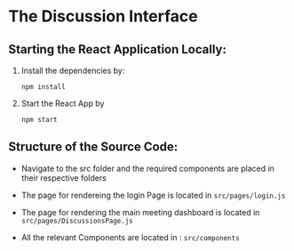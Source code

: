 # The Discussion Interface

## Starting the React Application Locally:

1. Install the dependencies by:

    `npm install`
2. Start the React App by 

    `npm start`

## Structure of the Source Code:

- Navigate to the src folder and the required components are placed in their respective folders 

- The page for rendereing the login Page is located in  `src/pages/login.js` 

- The page for rendering the main meeting dashboard is located in `src/pages/DiscussionsPage.js` 

- All the relevant Components are located in :
    `src/components`

